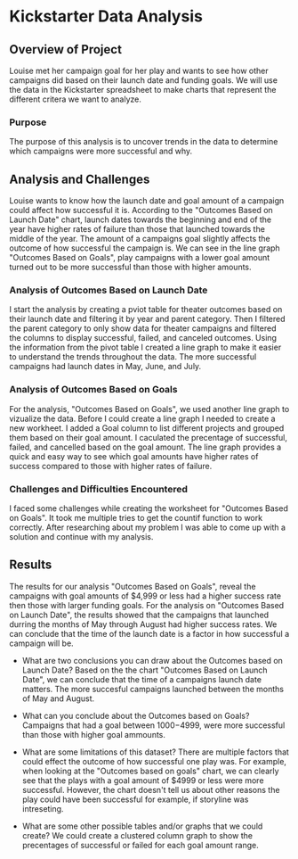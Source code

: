 # Kickstarter Data Analysis

## Overview of Project
Louise met her campaign goal for her play and wants to see how other campaigns did based on their launch date and funding goals.
We will use the data in the Kickstarter spreadsheet to make charts that represent the different critera we want to analyze.

### Purpose
The purpose of this analysis is to uncover trends in the data to determine which campaigns were more successful and why.
## Analysis and Challenges
Louise wants to know how the launch date and goal amount of a campaign could affect how successful it is. According to the "Outcomes Based on Launch Date" chart, launch dates towards the beginning and end of the year have higher rates of failure than those that launched towards the middle of the year. The amount of a campaigns goal slightly affects the outcome of how successful the campaign is. We can see in the line graph "Outcomes Based on Goals", play campaigns with a lower goal amount turned out to be more successful than those with higher amounts.

### Analysis of Outcomes Based on Launch Date
I start the analysis by creating a pviot table for theater outcomes based on their launch date and filtering it by year and parent category. Then I filtered the parent category to only show data for theater campaigns and filtered the columns to display successful, failed, and canceled outcomes. Using the information from the pivot table I created a line graph to make it easier to understand the trends throughout the data. The more successful campaigns had launch dates in May, June, and July.  

### Analysis of Outcomes Based on Goals
For the analysis, "Outcomes Based on Goals", we used another line graph to vizualize the data. Before I could create a line graph I needed to create a new workheet. I added a Goal column to list different projects and grouped them based on their goal amount. I caculated the precentage of successful, failed, and cancelled based on the goal amount. The line graph provides a quick and easy way to see which goal amounts have higher rates of success compared to those with higher rates of failure.
### Challenges and Difficulties Encountered
 I faced some challenges while creating the worksheet for "Outcomes Based on Goals". It took me multiple tries to get the countif function to work correctly. After researching about my problem I was able to come up with a solution and continue with my analysis.

## Results 
The results for our analysis "Outcomes Based on Goals", reveal the campaigns with goal amounts of $4,999 or less had a higher success rate then those with larger funding goals. For the analysis on "Outcomes Based on Launch Date", the results showed that the campaigns that launched durring the months of May through August had higher success rates. We can conclude that the time of the launch date is a factor in how successful a campaign will be. 

- What are two conclusions you can draw about the Outcomes based on Launch Date?
Based on the the chart "Outcomes Based on Launch Date", we can conclude that the time of a campaigns launch date matters. The more succesful campaigns launched between the months of May and August.

- What can you conclude about the Outcomes based on Goals?
Campaigns that had a goal between $1000-$4999, were more successful than those with higher goal ammounts.

- What are some limitations of this dataset? 
There are multiple factors that could effect the outcome of how successful one play was. For example, when looking at the "Outcomes based on goals" chart, we can clearly see that the plays with a goal amount of $4999 or less were more successful. However, the chart doesn't tell us about other reasons the play could have been successful for example, if storyline was intreseting.


- What are some other possible tables and/or graphs that we could create?
We could create a clustered column graph to show the precentages of successful or failed for each goal amount range.